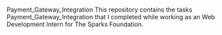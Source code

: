 # 
Payment_Gateway_Integration 
This repository contains the tasks 
Payment_Gateway_Integration that I completed while working as an Web Development Intern for The Sparks Foundation.

